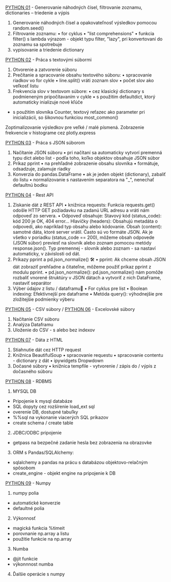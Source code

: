 [PYTHON 01](https://github.com/danakozakova/dana-python/blob/main/PYTH01-Random_Filtering_Dictionary.ipynb) - Generovanie náhodných čísel, filtrovanie zoznamu, dictionaries – triedenie a výpis 
1.	Generovanie náhodných čísel a opakovateľnosť výsledkov pomocou random.seed()
2.	Filtrovanie zoznamu: 
•	for cyklus 
•	"list comprehensions"
•	funkcia filter() s lambda výrazom -	objekt typu filter, "lazy", pri konvertovaní do zoznamu sa spotrebuje
3.	vypisovanie a triedenie dictionary

[PYTHON 02](https://github.com/danakozakova/Python/blob/main/PYTH02-Text-files.ipynb) - Práca s textovými súbormi
1. Otvorenie a zatvorenie súboru
2. Prečítanie a spracovanie obsahu textového súboru:
• spracovanie riadkov vo for cykle
• line.split() vráti zoznam slov
• počet slov ako veľkosť listu
3. Frekvencia slov v textovom súbore:
• cez klasický dictionary s podmieneným pripočítavaním v cykle
• s použitím defaultdict, ktorý automaticky inializuje nové kľúče
- s použitím slovníka Counter, textový reťazec ako parameter pri inicializácii, so šikovnou funkciou most_common()

Zoptimalizovanie výsledkov pre veľké / malé písmená.
Zobrazenie frekvencie v histograme cez plotly.express

[PYTHON 03](https://github.com/danakozakova/Python/blob/main/PYTH03-JSON_file.ipynb) - Práca s JSON súborom
1. Načítanie JSON súboru
•  pri načítaní sa automaticky vytvorí premenná typu dict alebo list - podľa toho, koľko objektov obsahuje JSON súbor
2. Príkaz pprint
• na prehľadné zobrazenie obsahu slovníka
• formátuje, odsadzuje, zalamuje riadky
3. Konverzia do pandas.DataFrame
•  ak je jeden objekt (dictionary), zabaliť do listu
• normalizovanie s nastavením separatora na "_", nenechať defaultnú bodku

[PYTHON 04](https://github.com/danakozakova/Python/blob/main/PYTH04-Rest_API.ipynb) - Rest API
1. Získanie dát z REST API
•  knižnica requests: Funkcia requests.get() odošle HTTP GET požiadavku na zadanú URL adresu a vráti nám odpoveď zo servera.
•  Odpoveď obsahuje:
    Stavový kód (status_code): kód 200 je OK, 404 error...
    Hlavičky (headers): Obsahujú metadáta o odpovedi, ako napríklad typ obsahu alebo kódovanie.
    Obsah (content): samotné dáta, ktoré server vrátil. Často sú vo formáte JSON.
Ak je všetko v poriadku (status_code == 200), môžeme obsah odpovede (JSON súbor) previesť na slovník alebo zoznam pomocou metódy response.json(). Typ premennej - slovník alebo zoznam - sa nastaví automaticky, v závislosti od dát.
2. Príkazy pprint a pd.json_normalize() 🛠️
•  pprint: Ak chceme obsah JSON dát zobraziť prehľadne a čitateľne, môžeme použiť príkaz pprint z modulu pprint.
•  pd.json_normalize(): pd.json_normalize() nám pomôže rozbaliť vnorené štruktúry v JSON dátach a vytvoriť z nich DataFrame, nastaviť separátor
3. Výber údajov z listu / dataframu🎯
•  For cyklus pre list
•  Boolean indexing: Efektívnejší pre dataframe
•  Metóda query(): výhodnejšie pre zložitejšie podmienky výberu

[PYTHON 05](https://github.com/danakozakova/Python/blob/main/PYTH05-CSV_file.ipynb) - CSV súbory / [PYTHON 06](https://github.com/danakozakova/Python/blob/main/PYTH06-XLXS.ipynb) - Excelovské súbory
1. Načítanie CSV súboru
2. Analýza Dataframu
3. Uloženie do CSV - s alebo bez indexov

[PYTHON 07](https://github.com/danakozakova/Python/blob/main/PYTH07-HTML.ipynb) - Dáta z HTML
1. Stiahnutie dát cez HTTP request
2. Knižnica BeautifulSoup
•  spracovanie requestu
•  spracovanie contentu - dictionary z dát
•  ipywidgets Dropwdown
3. Dočasné súbory
•  knižnica tempfile - vytvorenie / zápis do / výpis z dočasného súboru

[PYTHON 08](https://github.com/danakozakova/Python/blob/main/PYTH08-RDBMS.ipynb) - RDBMS
1. MYSQL DB
- Pripojenie k mysql databáze
- SQL dopyty cez rozšírenie load_ext sql
- overenie DB, dostupné tabuľky
- %%sql na vykonanie viacerých SQL príkazov
- create schema / create table
2. JDBC/ODBC pripojenie
-  getpass na bezpečné zadanie hesla bez zobrazenia na obrazovke
3. ORM s Pandas/SQLAlchemy:
- sqlalchemy a pandas na prácu s databázou objektovo-relačným spôsobom
- create_engine - objekt engine na pripojenie k DB

[PYTHON 09](https://github.com/danakozakova/Python/blob/main/PYTH09-Numpy.ipynb) - Numpy
1. numpy polia
- automatické konverzie
- defaultné polia
2. Výkonnosť
- magická funkcia %timeit
- porovnanie np.array a listu
- použitie funkcie na np.array
3. Numba
  - @jit funkcie
  - výkonnnost numba
 4. Ďalšie operácie s numpy
